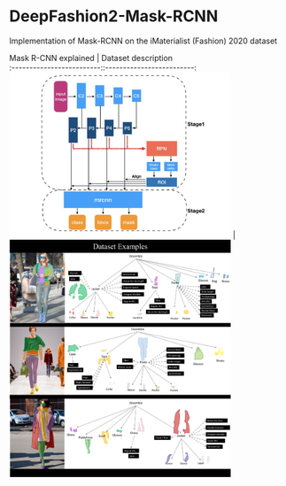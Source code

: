 # DeepFashion2-Mask-RCNN

Implementation of Mask-RCNN on the iMaterialist (Fashion) 2020 dataset 

Mask R-CNN explained     | Dataset description      
:-------------------------::-------------------------:
<img src="https://github.com/DorBernsohn/kaggle/blob/master/materialist_fashion_2020/mask_rcnn_explained.jpeg" width="400" /> | <img src="https://github.com/DorBernsohn/kaggle/blob/master/materialist_fashion_2020/dataset_example.jpg" width="400" />
